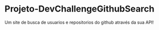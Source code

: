 # Projeto-DevChallengeGithubSearch
Um site de busca de usuarios e repositorios do github através da sua API!
